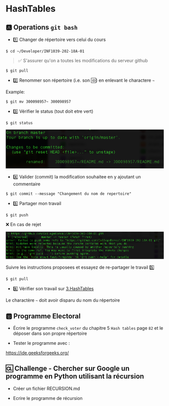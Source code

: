 # HashTables

## :a: Operations `git bash`

* :one: Changer de répertoire vers celui du cours

```
$ cd ~/Developer/INF1039-202-18A-01
```
> :white_check_mark: S'assurer qu'on a toutes les modifications du serveur github

```
$ git pull
```

* :two: Renommer son répertoire (i.e. son :id:) en enlevant le charactere `~`

Example:

```
$ git mv 300098957~ 300098957
```

* :three: Vérifier le status (tout doit etre vert)

```
$ git status
```

![alt text](./images/git-status.png)

* :four: Valider (commit) la modification souhaitee en y ajoutant un commentaire

```
$ git commit --message "Changement du nom de repertoire"
```

* :five: Partager mon travail 

```
$ git push
```

:x: En cas de rejet

![alt text](./images/git-reject.png)

Suivre les instructions proposees et essayez de re-partager le travail :five:

```
$ git pull
```

* :six: Vérifier son travail sur [3.HashTables](../3.HashTables)

Le charactère `~` doit avoir disparu du nom du répertoire

## :b: Programme Electoral


* Écrire le programme `check_voter` du chapitre 5 `Hash tables` page `82` et le déposer dans son propre répertoire

* Tester le programme avec :

https://ide.geeksforgeeks.org/

## :cl: Challenge - Chercher sur Google un programme en Python utilisant la récursion

* Créer un fichier RECURSION.md

* Ecrire le programme de récursion
